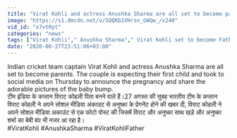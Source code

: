 ```yaml
---
title: "Virat Kohli and actress Anushka Sharma are all set to become parents \u0935\u0928\u0907\u0902\u0921\u093f\u092f\u093e \u0939\u093f\u0902\u0926\u0940"
image: "https://s1.dmcdn.net/v/SQQKb1VHrsn_GWQw_/x240"
vid_id: "x7vt0yt"
categories: "news"
tags: ["Virat Kohli"," Anushka Sharma"," Virat Kohli set to become Father"]
date: "2020-08-27T23:51:06+03:00"
---
```

Indian cricket team captain Virat Kohli and actress Anushka Sharma are all set to become parents. The couple is expecting their first child and took to social media on Thursday to announce the pregnancy and share the adorable pictures of the baby bump.   <br>टीम इंडिया के कप्तान विराट कोहली पिता बनने वाले हैं।27 अगस्त की सुबह भारतीय टीम के कप्तान विराट कोहली ने अपने सोशल मीडिया अंकाउट से अनुष्का के प्रेगनेंट होने की खबर दी, विराट कोहली ने अपने सोशल मीडिया अकाउंट से एक फोटो पोस्ट की जिसमें विराट और अनुष्का साथ खड़े और अनुष्का शर्मा का बेबी बंप भी नजर आ रहा है।   <br>#ViratKohli #AnushkaSharma #ViratKohliFather
